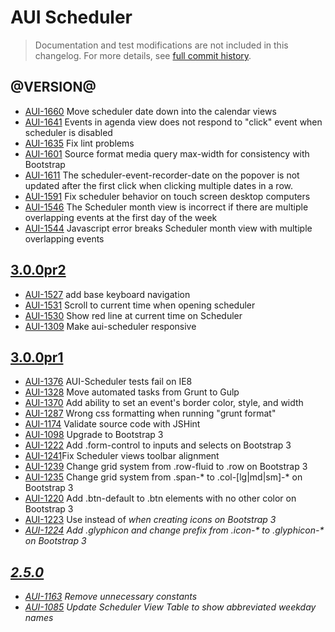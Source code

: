 # AUI Scheduler

> Documentation and test modifications are not included in this changelog. For more details, see [full commit history](https://github.com/liferay/alloy-ui/commits/master/src/aui-scheduler).

## @VERSION@

* [AUI-1660](https://issues.liferay.com/browse/AUI-1660) Move scheduler date down into the calendar views
* [AUI-1641](https://issues.liferay.com/browse/AUI-1641) Events in agenda view does not respond to "click" event when scheduler is disabled
* [AUI-1635](https://issues.liferay.com/browse/AUI-1635) Fix lint problems
* [AUI-1601](https://issues.liferay.com/browse/AUI-1601) Source format media query max-width for consistency with Bootstrap
* [AUI-1611](https://issues.liferay.com/browse/AUI-1611) The scheduler-event-recorder-date on the popover is not updated after the first click when clicking multiple dates in a row.
* [AUI-1591](https://issues.liferay.com/browse/AUI-1591) Fix scheduler behavior on touch screen desktop computers
* [AUI-1546](https://issues.liferay.com/browse/AUI-1546) The Scheduler month view is incorrect if there are multiple overlapping events at the first day of the week
* [AUI-1544](https://issues.liferay.com/browse/AUI-1544) Javascript error breaks Scheduler month view with multiple overlapping events

## [3.0.0pr2](https://github.com/liferay/alloy-ui/releases/tag/3.0.0pr2)

* [AUI-1527](https://issues.liferay.com/browse/AUI-1527) add base keyboard navigation
* [AUI-1531](https://issues.liferay.com/browse/AUI-1531) Scroll to current time when opening scheduler
* [AUI-1530](https://issues.liferay.com/browse/AUI-1530) Show red line at current time on Scheduler
* [AUI-1309](https://issues.liferay.com/browse/AUI-1309) Make aui-scheduler responsive

## [3.0.0pr1](https://github.com/liferay/alloy-ui/releases/tag/3.0.0pr1)

* [AUI-1376](https://issues.liferay.com/browse/AUI-1376) AUI-Scheduler tests fail on IE8
* [AUI-1328](https://issues.liferay.com/browse/AUI-1328) Move automated tasks from Grunt to Gulp
* [AUI-1370](https://issues.liferay.com/browse/AUI-1370) Add ability to set an event's border color, style, and width
* [AUI-1287](https://issues.liferay.com/browse/AUI-1287) Wrong css formatting when running "grunt format"
* [AUI-1174](https://issues.liferay.com/browse/AUI-1174) Validate source code with JSHint
* [AUI-1098](https://issues.liferay.com/browse/AUI-1098) Upgrade to Bootstrap 3
* [AUI-1222](https://issues.liferay.com/browse/AUI-1222) Add .form-control to inputs and selects on Bootstrap 3
* [AUI-1241](https://issues.liferay.com/browse/AUI-1241)Fix Scheduler views toolbar alignment
* [AUI-1239](https://issues.liferay.com/browse/AUI-1239) Change grid system from .row-fluid to .row on Bootstrap 3
* [AUI-1235](https://issues.liferay.com/browse/AUI-1235) Change grid system from .span-* to .col-[lg|md|sm]-* on Bootstrap 3
* [AUI-1220](https://issues.liferay.com/browse/AUI-1220) Add .btn-default to .btn elements with no other color on Bootstrap 3
* [AUI-1223](https://issues.liferay.com/browse/AUI-1223) Use <span> instead of <i> when creating icons on Bootstrap 3
* [AUI-1224](https://issues.liferay.com/browse/AUI-1224) Add .glyphicon and change prefix from .icon-* to .glyphicon-* on Bootstrap 3

## [2.5.0](https://github.com/liferay/alloy-ui/releases/tag/2.5.0)

* [AUI-1163](https://issues.liferay.com/browse/AUI-1163) Remove unnecessary constants
* [AUI-1085](https://issues.liferay.com/browse/AUI-1085) Update Scheduler View Table to show abbreviated weekday names